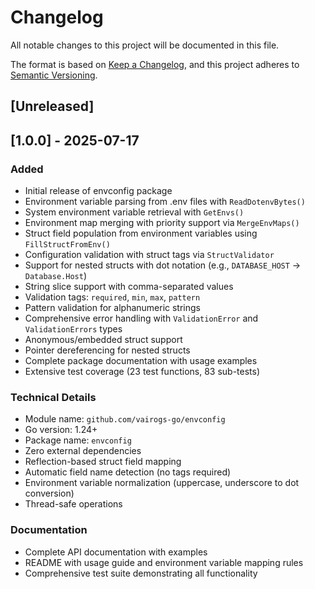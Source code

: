 # Changelog

All notable changes to this project will be documented in this file.

The format is based on [Keep a Changelog](https://keepachangelog.com/en/1.0.0/),
and this project adheres to [Semantic Versioning](https://semver.org/spec/v2.0.0.html).

## [Unreleased]

## [1.0.0] - 2025-07-17

### Added
- Initial release of envconfig package
- Environment variable parsing from .env files with `ReadDotenvBytes()`
- System environment variable retrieval with `GetEnvs()`
- Environment map merging with priority support via `MergeEnvMaps()`
- Struct field population from environment variables using `FillStructFromEnv()`
- Configuration validation with struct tags via `StructValidator`
- Support for nested structs with dot notation (e.g., `DATABASE_HOST` → `Database.Host`)
- String slice support with comma-separated values
- Validation tags: `required`, `min`, `max`, `pattern`
- Pattern validation for alphanumeric strings
- Comprehensive error handling with `ValidationError` and `ValidationErrors` types
- Anonymous/embedded struct support
- Pointer dereferencing for nested structs
- Complete package documentation with usage examples
- Extensive test coverage (23 test functions, 83 sub-tests)

### Technical Details
- Module name: `github.com/vairogs-go/envconfig`
- Go version: 1.24+
- Package name: `envconfig`
- Zero external dependencies
- Reflection-based struct field mapping
- Automatic field name detection (no tags required)
- Environment variable normalization (uppercase, underscore to dot conversion)
- Thread-safe operations

### Documentation
- Complete API documentation with examples
- README with usage guide and environment variable mapping rules
- Comprehensive test suite demonstrating all functionality
